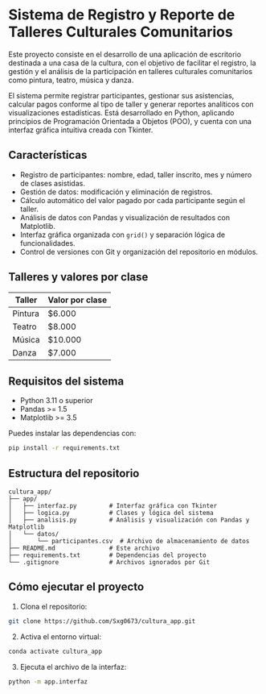 # Sistema de Registro y Reporte de Talleres Culturales Comunitarios

Este proyecto consiste en el desarrollo de una aplicación de escritorio destinada a una casa de la cultura, con el objetivo de facilitar el registro, la gestión y el análisis de la participación en talleres culturales comunitarios como pintura, teatro, música y danza. 

El sistema permite registrar participantes, gestionar sus asistencias, calcular pagos conforme al tipo de taller y generar reportes analíticos con visualizaciones estadísticas. Está desarrollado en Python, aplicando principios de Programación Orientada a Objetos (POO), y cuenta con una interfaz gráfica intuitiva creada con Tkinter.

## Características

- Registro de participantes: nombre, edad, taller inscrito, mes y número de clases asistidas.
- Gestión de datos: modificación y eliminación de registros.
- Cálculo automático del valor pagado por cada participante según el taller.
- Análisis de datos con Pandas y visualización de resultados con Matplotlib.
- Interfaz gráfica organizada con `grid()` y separación lógica de funcionalidades.
- Control de versiones con Git y organización del repositorio en módulos.

## Talleres y valores por clase

| Taller   | Valor por clase |
|----------|-----------------|
| Pintura  | $6.000          |
| Teatro   | $8.000          |
| Música   | $10.000         |
| Danza    | $7.000          |

## Requisitos del sistema

- Python 3.11 o superior
- Pandas >= 1.5
- Matplotlib >= 3.5

Puedes instalar las dependencias con:

```bash
pip install -r requirements.txt
```

## Estructura del repositorio

```
cultura_app/
├── app/
│   ├── interfaz.py         # Interfaz gráfica con Tkinter
│   ├── logica.py           # Clases y lógica del sistema
│   ├── analisis.py         # Análisis y visualización con Pandas y Matplotlib
│   └── datos/
│       └── participantes.csv  # Archivo de almacenamiento de datos
├── README.md               # Este archivo
├── requirements.txt        # Dependencias del proyecto
└── .gitignore              # Archivos ignorados por Git
```

## Cómo ejecutar el proyecto

1. Clona el repositorio:

```bash
git clone https://github.com/Sxg0673/cultura_app.git
```

2. Activa el entorno virtual:

```bash
conda activate cultura_app
```

3. Ejecuta el archivo de la interfaz:

```bash
python -m app.interfaz
```
